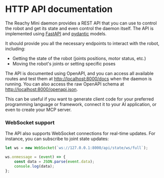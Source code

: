 # HTTP API documentation

The Reachy Mini daemon provides a REST API that you can use to control the robot and get its state and even control the daemon itself. The API is implemented using [FastAPI](https://fastapi.tiangolo.com/) and [pydantic](https://docs.pydantic.dev/latest/) models.

It should provide you all the necessary endpoints to interact with the robot, including:
- Getting the state of the robot (joints positions, motor status, etc.)
- Moving the robot's joints or setting specific poses

The API is documented using OpenAPI, and you can access all available routes and test them at [http://localhost:8000/docs](http://localhost:8000/docs) when the daemon is running.
You can also access the raw OpenAPI schema at [http://localhost:8000/openapi.json](http://localhost:8000/openapi.json).

This can be useful if you want to generate client code for your preferred programming language or framework, connect it to your AI application, or even to create your MCP server.

### WebSocket support

The API also supports WebSocket connections for real-time updates. For instance, you can subscribe to joint state updates:

```js
let ws = new WebSocket(`ws://127.0.0.1:8000/api/state/ws/full`);

ws.onmessage = (event) => {
    const data = JSON.parse(event.data);
    console.log(data);
};
```